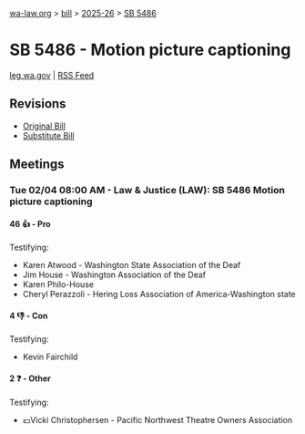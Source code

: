 [wa-law.org](/) > [bill](/bill/) > [2025-26](/bill/2025-26/) > [SB 5486](/bill/2025-26/sb/5486/)

# SB 5486 - Motion picture captioning
[leg.wa.gov](https://app.leg.wa.gov/billsummary?BillNumber=5486&Year=2025&Initiative=false) | [RSS Feed](./rss.xml)

## Revisions
* [Original Bill](1/)
* [Substitute Bill](S/)

## Meetings
### Tue 02/04 08:00 AM - Law & Justice (LAW): SB 5486 Motion picture captioning
#### 46 👍 - Pro
Testifying:
* Karen Atwood - Washington State Association of the Deaf
* Jim House - Washington Association of the Deaf
* Karen Philo-House
* Cheryl Perazzoli - Hering Loss Association of America-Washington state

#### 4 👎 - Con
Testifying:
* Kevin Fairchild

#### 2 ❓ - Other
Testifying:
* 💵Vicki Christophersen - Pacific Northwest Theatre Owners Association

